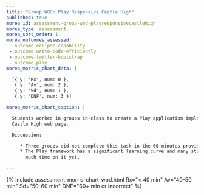 ```yaml
---
title: "Group WOD: Play Responsive Castle High"
published: true
morea_id: assessment-group-wod-playresponsivecastlehigh
morea_type: assessment
morea_sort_order: 1
morea_outcomes_assessed:
 - outcome-eclipse-capability
 - outcome-write-code-efficiently 
 - outcome-twitter-bootstrap
 - outcome-play
morea_morris_chart_data: |

  [{ y: 'Rx', num: 0 },
   { y: 'Av', num: 2 },
   { y: 'Sd', num: 1 },
   { y: 'DNF', num: 3 }]

morea_morris_chart_caption: |

  Students worked in groups in-class to create a Play application implementing a responsive version of a
  Castle High web page. 

  Discussion:

     * Three groups did not complete this task in the 60 minutes provided.
     * The Play framework has a significant learning curve and many students did not appear to have spent
       much time on it yet. 

---
```


{%  include assessment-morris-chart-wod.html Rx="< 40 min" Av="40-50 min" Sd="50-60 min" DNF="60+ min or incorrect"  %}


